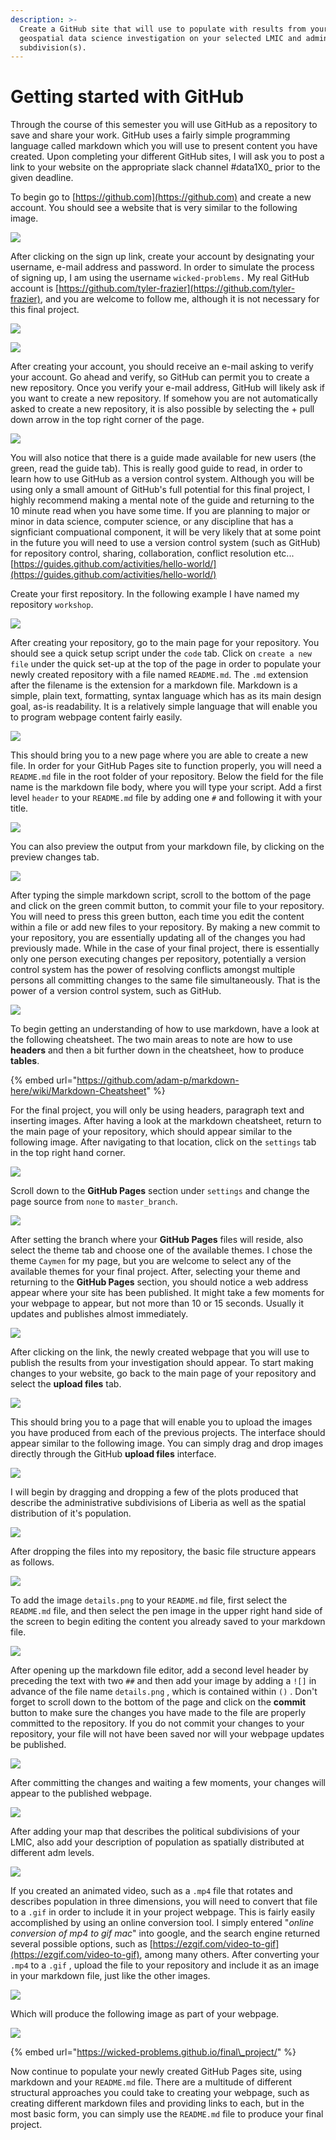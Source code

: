 ```yaml
---
description: >-
  Create a GitHub site that will use to populate with results from your
  geospatial data science investigation on your selected LMIC and administrative
  subdivision(s).
---
```


# Getting started with GitHub

Through the course of this semester you will use GitHub as a repository to save and share your work.  GitHub uses a fairly simple programming language called markdown which you will use to present content you have created.  Upon completing your different GitHub sites, I will ask you to post a link to your website on the appropriate slack channel \#data1X0\_ prior to the given deadline.

To begin go to [https://github.com](https://github.com) and create a new account.  You should see a website that is very similar to the following image.

![](images/images/screen-shot-2019-12-08-at-9.15.32-pm.png)

After clicking on the sign up link, create your account by designating your username, e-mail address and password.  In order to simulate the process of signing up, I am using the username `wicked-problems.`  My real GitHub account is [https://github.com/tyler-frazier](https://github.com/tyler-frazier), and you are welcome to follow me, although it is not necessary for this final project.

![](images/screen-shot-2019-12-08-at-9.08.29-pm.png)

![](images/screen-shot-2019-12-08-at-9.11.13-pm.png)

After creating your account, you should receive an e-mail asking to verify your account.  Go ahead and verify, so GitHub can permit you to create a new repository.  Once you verify your e-mail address, GitHub will likely ask if you want to create a new repository.  If somehow you are not automatically asked to create a new repository, it is also possible by selecting the + pull down arrow in the top right corner of the page.

![](images/screen-shot-2019-12-08-at-9.28.39-pm.png)

You will also notice that there is a guide made available for new users \(the green, read the guide tab\).  This is really good guide to read, in order to learn how to use GitHub as a version control system.  Although you will be using only a small amount of GitHub's full potential for this final project, I highly recommend making a mental note of the guide and returning to the 10 minute read when you have some time.  If you are planning to major or minor in data science, computer science, or any discipline that has a signficiant compuational component, it will be very likely that at some point in the future you will need to use a version control system \(such as GitHub\) for repository control, sharing, collaboration, conflict resolution etc...[https://guides.github.com/activities/hello-world/](https://guides.github.com/activities/hello-world/)

Create your first repository.  In the following example I have named my repository `workshop`.

![](images/screen-shot-2019-12-08-at-9.09.24-pm.png)

After creating your repository, go to the main page for your repository.  You should see a quick setup script under the `code` tab.  Click on `create a new file` under the quick set-up at the top of the page in order to populate your newly created repository with a file named `README.md`.  The `.md` extension after the filename is the extension for a markdown file.  Markdown is a simple, plain text, formatting, syntax language which has as its main design goal, as-is readability.   It is a relatively simple language that will enable you to program webpage content fairly easily. 

![](images/screen-shot-2019-12-08-at-9.56.08-pm.png)

This should bring you to a new page where you are able to create a new file.  In order for your GitHub Pages site to function properly, you will need a `README.md` file in the root folder of your repository.  Below the field for the file name is the markdown file body, where you will type your script.  Add a first level `header` to your `README.md` file by adding one `#` and following it with your title.  

![](images/screen-shot-2019-12-08-at-10.32.57-pm.png)

You can also preview the output from your markdown file, by clicking on the preview changes tab.

![](images/screen-shot-2019-12-08-at-10.33.05-pm.png)

After typing the simple markdown script, scroll to the bottom of the page and click on the green commit button, to commit your file to your repository.  You will need to press this green button, each time you edit the content within a file or add new files to your repository.  By making a new commit to your repository, you are essentially updating all of the changes you had previously made.  While in the case of your final project, there is essentially only one person executing changes per repository, potentially a version control system has the power of resolving conflicts amongst multiple persons all committing changes to the same file simultaneously.  That is the power of a version control system, such as GitHub.

![](images/screen-shot-2019-12-08-at-10.06.32-pm.png)

To begin getting an understanding of how to use markdown, have a look at the following cheatsheet.  The two main areas to note are how to use **headers** and then a bit further down in the cheatsheet, how to produce **tables**.

{% embed url="https://github.com/adam-p/markdown-here/wiki/Markdown-Cheatsheet" %}

For the final project, you will only be using headers, paragraph text and inserting images.  After having a look at the markdown cheatsheet, return to the main page of your repository, which should appear similar to the following image.  After navigating to that location, click on the `settings` tab in the top right hand corner.

![](images/screen-shot-2019-12-08-at-10.32.39-pm.png)

Scroll down to the **GitHub Pages** section under `settings` and change the page source from `none` to `master_branch`.

![](images/screen-shot-2019-12-08-at-10.24.15-pm.png)

After setting the branch where your **GitHub Pages** files will reside, also select the theme tab and choose one of the available themes.  I chose the theme `Caymen` for my page, but you are welcome to select any of the available themes for your final project.  After, selecting your theme and returning to the **GitHub Pages** section, you should notice a web address appear where your site has been published.  It might take a few moments for your webpage to appear, but not more than 10 or 15 seconds.  Usually it updates and publishes almost immediately.

![](images/screen-shot-2019-12-08-at-10.40.01-pm.png)

After clicking on the link, the newly created webpage that you will use to publish the results from your investigation should appear.  To start making changes to your website, go back to the main page of your repository and select the **upload files** tab.

![](images/screen-shot-2019-12-08-at-10.59.08-pm.png)

This should bring you to a page that will enable you to upload the images you have produced from each of the previous projects.  The interface should appear similar to the following image.  You can simply drag and drop images directly through the GitHub **upload files** interface.

![](images/screen-shot-2019-12-08-at-10.58.00-pm.png)

I will begin by dragging and dropping a few of the plots produced that describe the administrative subdivisions of Liberia as well as the spatial distribution of it's population.

![](images/screen-shot-2019-12-08-at-11.04.22-pm.png)

After dropping the files into my repository, the basic file structure appears as follows.

![](images/screen-shot-2019-12-08-at-11.15.14-pm.png)

To add the image `details.png` to your `README.md` file, first select the `README.md` file, and then select the pen image in the upper right hand side of the screen to begin editing the content you already saved to your markdown file.

![](images/screen-shot-2019-12-08-at-11.17.44-pm.png)

After opening up the markdown file editor, add a second level header by preceding the text with two `##` and then add your image by adding a `![]` in advance of the file name `details.png` , which is contained within `()` .  Don't forget to scroll down to the bottom of the page and click on the **commit** button to make sure the changes you have made to the file are properly committed to the repository.  If you do not commit your changes to your repository, your file will not have been saved nor will your webpage updates be published.

![](images/screen-shot-2019-12-08-at-11.25.56-pm.png)

After committing the changes and waiting a few moments, your changes will appear to the published webpage.

![](images/screen-shot-2019-12-08-at-11.28.27-pm.png)

After adding your map that describes the political subdivisions of your LMIC, also add your description of population as spatially distributed at different adm levels.

![](images/screen-shot-2019-12-09-at-3.25.56-am.png)

If you created an animated video, such as a `.mp4` file that rotates and describes population in three dimensions, you will need to convert that file to a `.gif` in order to include it in your project webpage.  This is fairly easily accomplished by using an online conversion tool.  I simply entered "_online conversion of mp4 to gif mac_" into google, and the search engine returned several possible options, such as [https://ezgif.com/video-to-gif](https://ezgif.com/video-to-gif), among many others.  After converting your `.mp4` to a `.gif` , upload the file to your repository and include it as an image in your markdown file, just like the other images.

![](images/screen-shot-2019-12-09-at-3.34.14-am.png)

Which will produce the following image as part of your webpage.

![](images/pop.gif)

{% embed url="https://wicked-problems.github.io/final\_project/" %}

Now continue to populate your newly created GitHub Pages site, using markdown and your `README.md` file.  There are a multitude of different structural approaches you could take to creating your webpage, such as creating different markdown files and providing links to each, but in the most basic form, you can simply use the `README.md` file to produce your final project.
